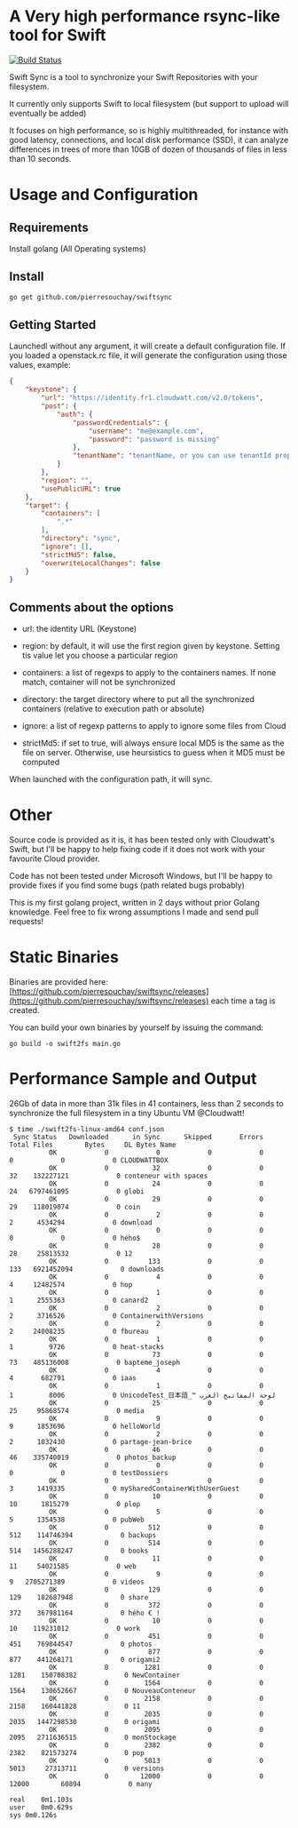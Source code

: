 A Very high performance rsync-like tool for Swift
=================================================
[![Build Status](https://api.travis-ci.org/pierresouchay/swiftsync.svg)](https://travis-ci.org/pierresouchay/swiftsync)

Swift Sync is a tool to synchronize your Swift Repositories with your filesystem.

It currently only supports Swift to local filesystem (but support to upload will eventually be added)

It focuses on high performance, so is highly multithreaded, for instance with good latency, connections,
and local disk performance (SSD), it can analyze differences in trees of more than 10GB of dozen of thousands of
files in less than 10 seconds.

Usage and Configuration
=======================

Requirements
------------

Install golang (All Operating systems)

Install
-------

```sh
go get github.com/pierresouchay/swiftsync
```

Getting Started
---------

Launchedl without any argument, it will create a default configuration file. If you loaded a openstack.rc
file, it will generate the configuration using those values, example:
```json
{
    "keystone": {
        "url": "https://identity.fr1.cloudwatt.com/v2.0/tokens",
        "post": {
            "auth": {
                "passwordCredentials": {
                    "username": "me@example.com",
                    "password": "password is missing"
                },
                "tenantName": "tenantName, or you can use tenantId property instead"
            }
        },
        "region": "",
        "usePublicURL": true
    },
    "target": {
        "containers": [
            ".*"
        ],
        "directory": "sync",
        "ignore": [],
        "strictMd5": false,
        "overwriteLocalChanges": false
    }
}
```

Comments about the options
--------------------------

* url: the identity URL (Keystone)
* region: by default, it will use the first region given by keystone. Setting tis value let you choose a particular region

* containers: a list of regexps to apply to the containers names. If none match, container will not be synchronized
* directory: the target directory where to put all the synchronized containers (relative to execution path or absolute)
* ignore: a list of regexp patterns to apply to ignore some files from Cloud
* strictMd5: if set to true, will always ensure local MD5 is the same as the file on server. Otherwise, use heursistics to guess when it MD5 must be computed


When launched with the configuration path, it will sync.

Other
=====
Source code is provided as it is, it has been tested only with Cloudwatt's Swift, but I'll be
happy to help fixing code if it does not work with your favourite Cloud provider.

Code has not been tested under Microsoft Windows, but I'll be happy to provide fixes if you find some bugs (path related bugs probably)

This is my first golang project, written in 2 days without prior Golang knowledge. Feel free to fix wrong assumptions I made and send pull requests!

Static Binaries
===============
Binaries are provided here: [https://github.com/pierresouchay/swiftsync/releases](https://github.com/pierresouchay/swiftsync/releases) each time a tag is created.

You can build your own binaries by yourself by issuing the command:
```shell
go build -o swift2fs main.go
```

Performance Sample and Output
=============================

26Gb of data in more than 31k files in 41 containers, less than 2 seconds to synchronize the full filesystem in a tiny Ubuntu VM @Cloudwatt!

```
$ time ./swift2fs-linux-amd64 conf.json
 Sync Status   Downloaded      in Sync      Skipped       Errors  Total Files        Bytes     DL Bytes Name
          OK            0            0            0            0            0            0            0 CLOUDWATTBOX
          OK            0           32            0            0           32    132227121            0 conteneur with spaces
          OK            0           24            0            0           24   6797461095            0 globi
          OK            0           29            0            0           29    118019074            0 coin
          OK            0            2            0            0            2      4534294            0 download
          OK            0            0            0            0            0            0            0 hého$
          OK            0           28            0            0           28     25813532            0 12
          OK            0          133            0            0          133   6921452094            0 downloads
          OK            0            4            0            0            4     12482574            0 hop
          OK            0            1            0            0            1      2555363            0 canard2
          OK            0            2            0            0            2      3716526            0 ContainerwithVersions
          OK            0            2            0            0            2     24008235            0 fbureau
          OK            0            1            0            0            1         9726            0 heat-stacks
          OK            0           73            0            0           73    485136008            0 bapteme_joseph
          OK            0            4            0            0            4       682791            0 iaas
          OK            0            1            0            0            1         8006            0 UnicodeTest_日本語_™ لوحة المفاتيح العرب
          OK            0           25            0            0           25     95868574            0 media
          OK            0            9            0            0            9      1853696            0 helloWorld
          OK            0            2            0            0            2      1032430            0 partage-jean-brice
          OK            0           46            0            0           46    335740019            0 photos_backup
          OK            0            0            0            0            0            0            0 testDossiers
          OK            0            3            0            0            3      1419335            0 mySharedContainerWithUserGuest
          OK            0           10            0            0           10      1815279            0 plop
          OK            0            5            0            0            5      1354538            0 pubWeb
          OK            0          512            0            0          512    114746394            0 backups
          OK            0          514            0            0          514   1456288247            0 books
          OK            0           11            0            0           11     54021585            0 web
          OK            0            9            0            0            9   2705271389            0 videos
          OK            0          129            0            0          129    182687948            0 share
          OK            0          372            0            0          372    367981164            0 hého € !
          OK            0           10            0            0           10    119231012            0 work
          OK            0          451            0            0          451    769844547            0 photos
          OK            0          877            0            0          877    441268171            0 origami2
          OK            0         1281            0            0         1281    150708382            0 NewContainer
          OK            0         1564            0            0         1564    130652667            0 NouveauConteneur
          OK            0         2158            0            0         2158    160441828            0 11
          OK            0         2035            0            0         2035   1447298530            0 origami
          OK            0         2095            0            0         2095   2711636515            0 monStockage
          OK            0         2382            0            0         2382    821573274            0 pop
          OK            0         5013            0            0         5013     27313711            0 versions
          OK            0        12000            0            0        12000        60894            0 many

real	0m1.103s
user	0m0.629s
sys	0m0.126s
```

